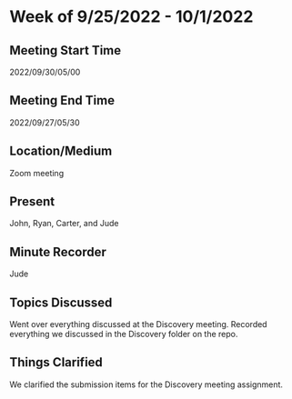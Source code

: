 # Week of 9/25/2022 - 10/1/2022

## Meeting Start Time
2022/09/30/05/00

## Meeting End Time

2022/09/27/05/30

## Location/Medium

Zoom meeting
## Present

John, Ryan, Carter, and Jude
## Minute Recorder

Jude
## Topics Discussed

Went over everything discussed at the Discovery meeting. Recorded everything we discussed in the Discovery folder on the repo.
## Things Clarified

We clarified the submission items for the Discovery meeting assignment.

